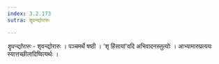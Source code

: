 ```yaml
---
index: 3.2.173
sutra: शॄवन्द्योरारुः

---
```

_शॄवन्द्योरारुः_ - शृवन्द्योरारुः । पञ्चमर्थे षष्ठी । 'शृ हिंसायां'वदि अभिवादनस्तुत्योः॑ । आभ्यामारुप्रत्ययः स्यात्तच्छीलादिष्वित्यर्थः । 